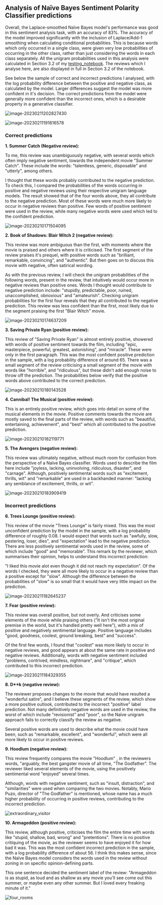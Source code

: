 ## Analysis of Naïve Bayes Sentiment Polarity Classifier predictions

Overall, the Laplace-smoothed Naïve Bayes model's performance was good in this sentiment analysis task, with an accuracy of 83%. The accuracy of the model improved significantly with the inclusion of Laplace/Add-1 smoothing when calculating conditional probabilities. This is because words which only occurred in a single class, were given very low probabilities of occurring in the other class, rather than just considering the words in each class separately. All the unigram probabilities used in this analysis were calculated in Section 3.2 of my [testing_notebook](../testing_notebook.ipynb). The reviews which I analyse here, are also displayed in full in Section 3.2 of the notebook.

See below the sample of correct and incorrect predictions I analysed, with the log probability difference between the positive and negative class, as calculated by the model. Larger differences suggest the model was more confident in it's decision. The correct predictions from the model were generally more confident than the incorrect ones, which is a desirable property in a generative classifier. 

![image-20230211202827430](../images/correct_sample.png)

![image-20230211191816578](../images/incorrect_sample.png)



### Correct predictions

**1. Summer Catch (Negative review):**

To me, this review was unambiguously negative, with several words which often imply negative sentiment, towards the independent movie "Summer Catch". These include the words:  "talentless, generic, disposable"  and "utterly", among others.

I thought that these words probably contributed to the negative prediction. To check this, I compared the probabilities of the words occurring in positive and negative reviews using their respective unigram language models. The result showed that of the four words above, they all contribute to the negative prediction. Most of these words were much more likely to occur in negative reviews than positive. Few words of positive sentiment were used in the review, while many negative words were used which led to the confident prediction. 

![image-20230210171504095](../images/summer_catch.png)



**2. Book of Shadows: Blair Witch 2 (negative review):**

This review was more ambiguous than the first, with moments where the movie is praised and others where it is criticised. The first segment of the review praises it's prequel, with positive words such as "brilliant, remarkable, convincing", and "authentic". But then goes on to discuss this movie with negative, often satirical wording.

As with the previous review, I will check the unigram probabilities of the following words, present in the review, that intuitively would occur more in negative reviews than positive ones. Words I thought would contribute to negative prediction include: "stupidly, predictable, poor, ruined, unaccomplished, obnoxious" and "amateurish". Checking unigram probabilities for the first four reveals that they all contributed to the negative prediction. This review was less confident than the first, most likely due to the segment praising the first "Blair Witch" movie.



![image-20230210174637209](../images/blair_witch2.png)



**3. Saving Private Ryan (positive review):**

This review of "Saving Private Ryan" is almost entirely positive, showered with words of positive sentiment towards the film, including "epic, masterpiece, powerful, greatest, astonishing", and "miracle". These were only in the first paragraph. This was the most confident positive prediction in the sample, with a log probability difference of around 65. There was a small segment of the review criticising a small segment of the movie with words like "horrible", and "ridiculous", but these didn't add enough noise to throw off the prediction. The probabilities below verify that the positive words above contributed to the correct prediction. 

![image-20230210180143528](../images/saving_private_ryan.png)



**4.  Cannibal! The Musical (positive review):**

This is an entirely positive review, which goes into detail on some of the musical elements in the movie. Positive comments towards the movie are mostly saved to the final parts of the review, with words such as "beautiful, entertaining, achievement", and "best" which all contributed to the positive prediction. 

![image-20230210182119771](../images/cannibal_the_musical.png)



**5. The Avengers (negative review):**

This review was ultimately negative, without much room for confusion from the perspective of a Naïve Bayes classifier. Words used to describe the film here include "joyless, lacking, uninvolving, ridiculous, disaster", and "carnage". Although, positively sentimental words such as "excitement, thrills, wit" and "remarkable" are used in a backhanded manner: "lacking any semblance of excitement, thrills, or wit".

![image-20230210183909419](../images/the_avengers.png)



### Incorrect predictions

**6. Trees Lounge (positive review):**

This review of the movie "Trees Lounge" is fairly mixed. This was the most unconfident prediction by the model in the sample, with a log probability difference of roughly 0.08.  I would expect that words such as "awfully, slow, pestering, loser, dies", and "expectation" lead to the negative prediction. There are less positively sentimental words used in the review, some of which include "good" and "memorable". This remark by the reviewer, which summarises their opinion, helps to understand this incorrect prediction:

"I liked this movie alot even though it did not reach my expectation". Of the words I checked, they were all more likely to occur in a negative review than a positive except for "slow". Although the difference between the probabilities of "slow" is so small that it would have very little impact on the prediction.

![image-20230211182645237](../images/trees_lounge.png)



**7. Fear (positive review):**

This review was overall positive, but not overly. And criticises some elements of the movie while praising others ("It isn't the most original premise in the world, but it's handled pretty well here"), with a mix of positive and negatively sentimental language. Positive language includes "good, goodness, coolest, ground breaking, best" and "success". 

Of the first few words, I found that "coolest" was more likely to occur in negative reviews, and good appears at about the same rate in positive and negative reviews. Additionally, words with negative sentiment included "problems, contrived, mindless, nightmare", and "critique", which contributed to this incorrect prediction.

![image-20230211184329355](../images/Fear1.png)

 

**8. D\*\*k (negative review):**

The reviewer proposes changes to the movie that would have resulted a "wonderful satire", and I believe these segments of the review, which show a more positive outlook, contributed to the incorrect  "positive" label prediction. Not many definitively negative words are used in the review, the worst of which include "revisionist" and "poor", so the Naïve unigram approach fails to correctly classify the review as negative. 

Several positive words are used to describe what the movie could have been, such as "remarkable, excellent", and "wonderful", which were all more likely to occur in positive reviews.



**9. Hoodlum (negative review):**

This review frequently compares the movie "Hoodlum" , in the reviewers words, "arguably, the best gangster movie of all time, "The Godfather". The reviewer liked several elements of the movie, using the positively sentimental word "enjoyed" several times. 

Although, words with negative sentiment, such as "insult, distraction", and "similarities" were used when comparing the two movies. Notably, Mario Puzo, director of "The Godfather" is mentioned, whose name has a much higher probability of occurring in positive reviews, contributing to the incorrect prediction.

![extraordinary_visitor](../images/hoodlum.png)



**10.  Armageddon (positive review):**

This review, although positive, criticises the film the entire time with words like "stupid, shallow, bad, wrong" and "pretentions". There is no positive critiquing of the movie, as the reviewer seems to have enjoyed it for how bad it was. This was the most confident incorrect prediction in the sample, with a log probability difference of about 56. I think this makes sense, since the Naïve Bayes model considers the words used in the review without zoning in on specific opinion-defining parts. 

This one sentence decided the sentiment label of the review: "Armageddon is as stupid, as loud and as shallow as any movie you'll see come out this summer, or maybe even any other summer. But I loved every freaking minute of it."



![four_rooms](../images/armageddon.png)





